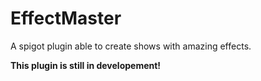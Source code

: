 # EffectMaster
A spigot plugin able to create shows with amazing effects.

**This plugin is still in developement!**

